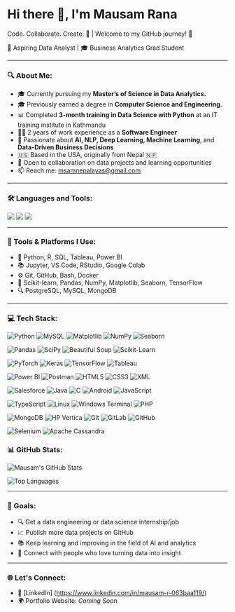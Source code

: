 # Hi there 👋, I'm Mausam Rana
Code. Collaborate. Create. 🚀 | Welcome to my GitHub journey! 🌟

🚀 Aspiring Data Analyst | 🎓 Business Analytics Grad Student   

---

### 🔍 About Me:

- 🎓 Currently pursuing my **Master’s of Science in Data Analytics.**
- 🎓 Previously earned a degree in **Computer Science and Engineering.**
- 📊 Completed **3-month training in Data Science with Python** at an IT training institute in Kathmandu
- 👨‍💻 2 years of work experience as a **Software Engineer**
- 🧠 Passionate about **AI, NLP, Deep Learning, Machine Learning**, and **Data-Driven Business Decisions**
- 🇺🇸 Based in the USA, originally from Nepal 🇳🇵
- 🤝 Open to collaboration on data projects and learning opportunities
- 📫 Reach me: msamnepalayas@gmail.com

---

### 🛠️ Languages and Tools:

<img src="https://skillicons.dev/icons?i=python,r,java,javascript,html,css,react,nodejs,mysql,postgresql,mongodb,git,github,docker,tensorflow,vscode,linux&perline=9" />

<img src="https://img.shields.io/badge/Power%20BI-F2C811?style=for-the-badge&logo=powerbi&logoColor=black"/>
<img src="https://img.shields.io/badge/Tableau-E97627?style=for-the-badge&logo=tableau&logoColor=white"/>

---

### 💼 Tools & Platforms I Use:

- 🧪 Python, R, SQL, Tableau, Power BI  
- 📚 Jupyter, VS Code, RStudio, Google Colab  
- ⚙️ Git, GitHub, Bash, Docker  
- 🧠 Scikit-learn, Pandas, NumPy, Matplotlib, Seaborn, TensorFlow  
- 🔍 PostgreSQL, MySQL, MongoDB

---

### 💻 Tech Stack:

![Python](https://img.shields.io/badge/-Python-3670A0?style=for-the-badge&logo=python&logoColor=ffdd54)
![MySQL](https://img.shields.io/badge/-MySQL-4479A1?style=for-the-badge&logo=mysql&logoColor=white)
![Matplotlib](https://img.shields.io/badge/-Matplotlib-11557c?style=for-the-badge&logo=matplotlib&logoColor=white)
![NumPy](https://img.shields.io/badge/-NumPy-013243?style=for-the-badge&logo=numpy&logoColor=white)
![Seaborn](https://img.shields.io/badge/-Seaborn-F56400?style=for-the-badge&logo=seaborn&logoColor=white)

![Pandas](https://img.shields.io/badge/-Pandas-150458?style=for-the-badge&logo=pandas&logoColor=white)
![SciPy](https://img.shields.io/badge/-SciPy-8CAAE6?style=for-the-badge&logo=scipy&logoColor=white)
![Beautiful Soup](https://img.shields.io/badge/-Beautiful--Soup-FF6F61?style=for-the-badge&logo=beautifulsoup&logoColor=white)
![Scikit-Learn](https://img.shields.io/badge/-Scikit--Learn-F7931E?style=for-the-badge&logo=scikitlearn&logoColor=white)

![PyTorch](https://img.shields.io/badge/-PyTorch-EE4C2C?style=for-the-badge&logo=pytorch&logoColor=white)
![Keras](https://img.shields.io/badge/-Keras-D00000?style=for-the-badge&logo=keras&logoColor=white)
![TensorFlow](https://img.shields.io/badge/-TensorFlow-FF6F00?style=for-the-badge&logo=tensorflow&logoColor=white)
![Tableau](https://img.shields.io/badge/-Tableau-E97627?style=for-the-badge&logo=tableau&logoColor=white)

![Power BI](https://img.shields.io/badge/-Power%20BI-F2C811?style=for-the-badge&logo=powerbi&logoColor=black)
![Postman](https://img.shields.io/badge/-Postman-FF6C37?style=for-the-badge&logo=postman&logoColor=white)
![HTML5](https://img.shields.io/badge/-HTML5-E34F26?style=for-the-badge&logo=html5&logoColor=white)
![CSS3](https://img.shields.io/badge/-CSS3-1572B6?style=for-the-badge&logo=css3&logoColor=white)
![XML](https://img.shields.io/badge/-XML-0060AC?style=for-the-badge&logo=xml&logoColor=white)

![Salesforce](https://img.shields.io/badge/-Salesforce-00A1E0?style=for-the-badge&logo=salesforce&logoColor=white)
![Java](https://img.shields.io/badge/-Java-007396?style=for-the-badge&logo=java&logoColor=white)
![C](https://img.shields.io/badge/-C-A8B9CC?style=for-the-badge&logo=c&logoColor=white)
![Android](https://img.shields.io/badge/-Android-3DDC84?style=for-the-badge&logo=android&logoColor=white)
![JavaScript](https://img.shields.io/badge/-JavaScript-F7DF1E?style=for-the-badge&logo=javascript&logoColor=black)

![TypeScript](https://img.shields.io/badge/-TypeScript-3178C6?style=for-the-badge&logo=typescript&logoColor=white)
![Linux](https://img.shields.io/badge/-Linux-FCC624?style=for-the-badge&logo=linux&logoColor=black)
![Windows Terminal](https://img.shields.io/badge/-Windows_Terminal-0078D6?style=for-the-badge&logo=windows&logoColor=white)
![PHP](https://img.shields.io/badge/-PHP-777BB4?style=for-the-badge&logo=php&logoColor=white)

![MongoDB](https://img.shields.io/badge/-MongoDB-47A248?style=for-the-badge&logo=mongodb&logoColor=white)
![HP Vertica](https://img.shields.io/badge/-HP_Vertica-004182?style=for-the-badge&logo=vertica&logoColor=white)
![Git](https://img.shields.io/badge/-Git-F05032?style=for-the-badge&logo=git&logoColor=white)
![GitLab](https://img.shields.io/badge/-GitLab-FCA121?style=for-the-badge&logo=gitlab&logoColor=white)
![GitHub](https://img.shields.io/badge/-GitHub-181717?style=for-the-badge&logo=github&logoColor=white)

![Selenium](https://img.shields.io/badge/-Selenium-43B02A?style=for-the-badge&logo=selenium&logoColor=white)
![Apache Cassandra](https://img.shields.io/badge/-Apache_Cassandra-1283A1?style=for-the-badge&logo=apachecassandra&logoColor=white)


### 📊 GitHub Stats:

![Mausam's GitHub Stats](https://github-readme-stats.vercel.app/api?username=mausam&show_icons=true&theme=radical)

![Top Languages](https://github-readme-stats.vercel.app/api/top-langs/?username=mausam&layout=compact&theme=radical)

---

### 🎯 Goals:

- 🔍 Get a data engineering or data science internship/job
- 📈 Publish more data projects on GitHub
- 📚 Keep learning and improving in the field of AI and analytics
- 🤝 Connect with people who love turning data into insight

---

### 🌐 Let's Connect:

- 💼 [LinkedIn] (https://www.linkedin.com/in/mausam-r-063baa119/) 
- 🌍 Portfolio Website: *Coming Soon*
